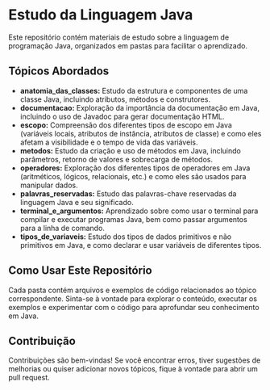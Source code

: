 # Estudo da Linguagem Java

Este repositório contém materiais de estudo sobre a linguagem de programação Java, organizados em pastas para facilitar o aprendizado.

## Tópicos Abordados

* **anatomia_das_classes:** Estudo da estrutura e componentes de uma classe Java, incluindo atributos, métodos e construtores.
* **documentacao:** Exploração da importância da documentação em Java, incluindo o uso de Javadoc para gerar documentação HTML.
* **escopo:** Compreensão dos diferentes tipos de escopo em Java (variáveis locais, atributos de instância, atributos de classe) e como eles afetam a visibilidade e o tempo de vida das variáveis.
* **metodos:** Estudo da criação e uso de métodos em Java, incluindo parâmetros, retorno de valores e sobrecarga de métodos.
* **operadores:** Exploração dos diferentes tipos de operadores em Java (aritméticos, lógicos, relacionais, etc.) e como eles são usados para manipular dados.
* **palavras_reservadas:** Estudo das palavras-chave reservadas da linguagem Java e seu significado.
* **terminal_e_argumentos:** Aprendizado sobre como usar o terminal para compilar e executar programas Java, bem como passar argumentos para a linha de comando.
* **tipos_de_variaveis:** Estudo dos tipos de dados primitivos e não primitivos em Java, e como declarar e usar variáveis de diferentes tipos.

## Como Usar Este Repositório

Cada pasta contém arquivos e exemplos de código relacionados ao tópico correspondente. Sinta-se à vontade para explorar o conteúdo, executar os exemplos e experimentar com o código para aprofundar seu conhecimento em Java.

## Contribuição

Contribuições são bem-vindas! Se você encontrar erros, tiver sugestões de melhorias ou quiser adicionar novos tópicos, fique à vontade para abrir um pull request.
